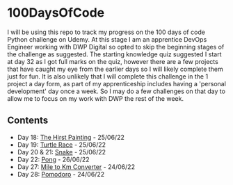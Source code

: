 # 100DaysOfCode

I will be using this repo to track my progress on the 100 days of code Python challenge on Udemy. At this stage I am an apprentice DevOps Engineer working with DWP Digital so opted to skip the beginning stages of the challenge as suggested. The starting knowledge quiz suggested I start at day 32 as I got full marks on the quiz, however there are a few projects that have caught my eye from the earlier days so I will likely complete them just for fun. It is also unlikely that I will complete this challenge in the 1 project a day form, as part of my apprenticeship includes having a 'personal development' day once a week. So I may do a few challenges on that day to allow me to focus on my work with DWP the rest of the week.

## Contents

- Day 18: [The Hirst Painting](https://github.com/OliverCutting/100DaysOfCode/tree/main/TheHirstPainting) - 25/06/22
- Day 19: [Turtle Race](https://github.com/OliverCutting/100DaysOfCode/tree/main/TurtleRace) - 25/06/22
- Day 20 & 21: [Snake](https://github.com/OliverCutting/100DaysOfCode/tree/main/Snake) - 25/06/22
- Day 22: [Pong](https://github.com/OliverCutting/100DaysOfCode/tree/main/Pong) - 26/06/22
- Day 27: [Mile to Km Converter](https://github.com/OliverCutting/100DaysOfCode/tree/main/MileToKmConverter) - 24/06/22
- Day 28: [Pomodoro](https://github.com/OliverCutting/100DaysOfCode/tree/main/Pomodoro) - 24/06/22

